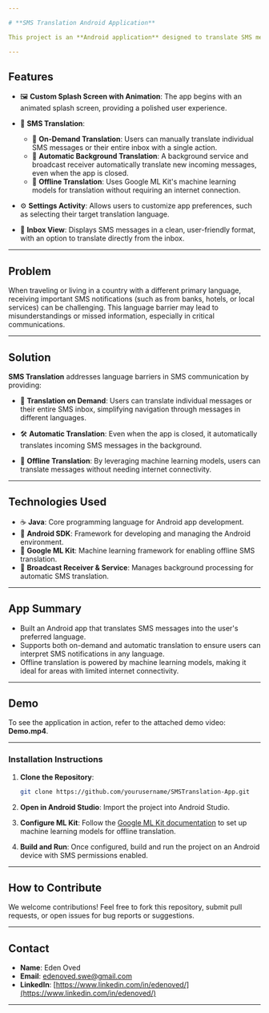 ```yaml
---

# **SMS Translation Android Application**

This project is an **Android application** designed to translate SMS messages either on-demand or automatically. It allows users to translate messages into their preferred language, making communication more accessible, especially while traveling or receiving messages in foreign languages. It also includes **offline translation** capabilities powered by machine learning models, ensuring users can translate messages without an internet connection.

---
```


## **Features**

- 🖼️ **Custom Splash Screen with Animation**: The app begins with an animated splash screen, providing a polished user experience.
  
- 📲 **SMS Translation**:
  - 🔄 **On-Demand Translation**: Users can manually translate individual SMS messages or their entire inbox with a single action.
  - 🔧 **Automatic Background Translation**: A background service and broadcast receiver automatically translate new incoming messages, even when the app is closed.
  - 📶 **Offline Translation**: Uses Google ML Kit's machine learning models for translation without requiring an internet connection.

- ⚙️ **Settings Activity**: Allows users to customize app preferences, such as selecting their target translation language.

- 📩 **Inbox View**: Displays SMS messages in a clean, user-friendly format, with an option to translate directly from the inbox.

---

## **Problem**

When traveling or living in a country with a different primary language, receiving important SMS notifications (such as from banks, hotels, or local services) can be challenging. This language barrier may lead to misunderstandings or missed information, especially in critical communications.

---

## **Solution**

**SMS Translation** addresses language barriers in SMS communication by providing:

- 🔄 **Translation on Demand**: Users can translate individual messages or their entire SMS inbox, simplifying navigation through messages in different languages.
  
- 🛠️ **Automatic Translation**: Even when the app is closed, it automatically translates incoming SMS messages in the background.

- 📶 **Offline Translation**: By leveraging machine learning models, users can translate messages without needing internet connectivity.

---

## **Technologies Used**

- ☕ **Java**: Core programming language for Android app development.
- 📱 **Android SDK**: Framework for developing and managing the Android environment.
- 🤖 **Google ML Kit**: Machine learning framework for enabling offline SMS translation.
- 🔄 **Broadcast Receiver & Service**: Manages background processing for automatic SMS translation.

---

## **App Summary**

- Built an Android app that translates SMS messages into the user's preferred language.
- Supports both on-demand and automatic translation to ensure users can interpret SMS notifications in any language.
- Offline translation is powered by machine learning models, making it ideal for areas with limited internet connectivity.

---

## **Demo**

To see the application in action, refer to the attached demo video: **Demo.mp4**.

---

### **Installation Instructions**

1. **Clone the Repository**:
   ```bash
   git clone https://github.com/yourusername/SMSTranslation-App.git
   ```

2. **Open in Android Studio**: Import the project into Android Studio.

3. **Configure ML Kit**: Follow the [Google ML Kit documentation](https://developers.google.com/ml-kit) to set up machine learning models for offline translation.

4. **Build and Run**: Once configured, build and run the project on an Android device with SMS permissions enabled.

---

## **How to Contribute**

We welcome contributions! Feel free to fork this repository, submit pull requests, or open issues for bug reports or suggestions.

---

## **Contact**

- **Name**: Eden Oved
- **Email**: edenoved.swe@gmail.com
- **LinkedIn**: [https://www.linkedin.com/in/edenoved/](https://www.linkedin.com/in/edenoved/)

---

